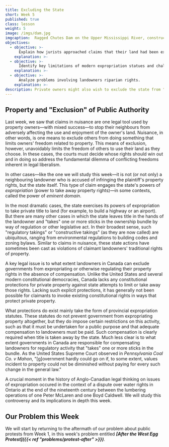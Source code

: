 ```yaml
---
title: Excluding the State
short: Week 5
published: true
class: lesson
weight: 5
image: /imgs/dam.jpg
imgcaption:  Ragged Chutes Dam on the Upper Mississippi River, constructed by Peter McLaren. Cloyne and District Historical Society
objectives:
  - objective: >-
      Explain how jurists approached claims that their land had been expropriated early in the development of this area of Anglo-Canadian law. 
    explanation: >-
  - objective: >-
      Identify key limitations of modern expropriation statues and challenges related to their interpretation and application.  
    explanation: >-
  - objective: >-
      Analyze problems involving landowners riparian rights.  
    explanation: >-
description: Private owners might also wish to exclude the state from "interference" with the property rights. This week we start to explore to what extent such rights of exclusion can be applied to public authorities. 
---
```


## Property and "Exclusion" of Public Authority 

Last week, we saw that claims in nuisance are one legal tool used by property owners—with mixed success—to stop their neighbours from adversely affecting the use and enjoyment of the owner's land. Nuisance, in other words, is one means to exclude others from doing something that limits owners' freedom related to property. This means of exclusion, however, unavoidably limits the freedom of others to use their land as they choose. In these cases, the courts must decide whose rights should win out and in doing so address the fundamental dilemma of conflicting freedoms inherent in legal liberalism. 

In other cases—like the one we will study this week—it is not (or not only) a neighbouring landowner who is accused of infringing the plaintiff's property rights, but the state itself. This type of claim engages the state's powers of *expropriation* (power to take away property rights)—in some contexts, called the power of *eminent domain*.  

In the most dramatic cases, the state exercises its powers of expropriation to take private title to land (for example, to build a highway or an airport). But there are many other cases in which the state leaves title in the hands of the landowner and "takes" one or more sticks in the ownership bundle by way of regulation or other legislative act. In their broadest sense, such "regulatory takings" or "constructive takings" (as they are now called) are ubiquitous, ranging from environmental regulations to building codes and zoning bylaws. Similar to claims in nuisance, these state actions have sometimes been cast as violations of claimant landowners' traditional rights of property.

A key legal issue is to what extent landowners in Canada can exclude governments from expropriating or otherwise regulating their property rights in the absence of compensation. Unlike the United States and several modern constitutional democracies, Canada lacks any constitutional protections for private property against state attempts to limit or take away those rights. Lacking such explicit protections, it has generally not been possible for claimants to invoke existing constitutional rights in ways that protect private property. 

What protections do exist mainly take the form of provincial expropriation statutes. These statutes do not prevent government from expropriating property altogether, but they do impose certain restrictions on this activity, such as that it must be undertaken for a public purpose and that adequate compensation to landowners must be paid. Such compensation is clearly required when title is taken away by the state. Much less clear is to what extent governments in Canada are responsible for compensating landowners for regulatory activity that "takes" one or more sticks in the bundle. As the United States Supreme Court observed in *Pennsylvania Coal Co. v Mahon*, "[g]overnment hardly could go on if, to some extent, values incident to property could not be diminished without paying for every such change in the general law."

A crucial moment in the history of Anglo-Canadian legal thinking on issues of expropriation occured in the context of a dispute over water rights in Ontario at the end of the nineteenth century between the lumbering operations of one Peter McLaren and one Boyd Caldwell. We will study this controversy and its implications in depth this week.  

## Our Problem this Week

We will start by returning to the aftermath of our problem about public protests from Week 1, in this week's problem entitled ***[After the West Egg Protest]({{< ref "problems/protest-after" >}})***.